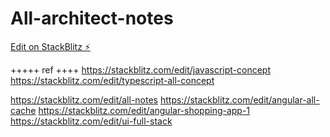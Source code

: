 # All-architect-notes

[Edit on StackBlitz ⚡️](https://stackblitz.com/edit/all-notes)



+++++
ref
++++
https://stackblitz.com/edit/javascript-concept
https://stackblitz.com/edit/typescript-all-concept

https://stackblitz.com/edit/all-notes
https://stackblitz.com/edit/angular-all-cache
https://stackblitz.com/edit/angular-shopping-app-1
https://stackblitz.com/edit/ui-full-stack
